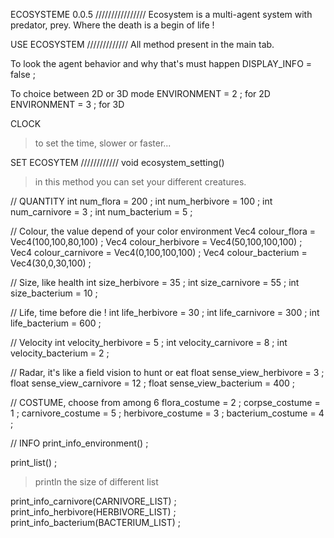 ECOSYSTEME 0.0.5
////////////////
Ecosystem is a multi-agent system with predator, prey. Where the death is a begin of life !


USE ECOSYSTEM
/////////////
All method present in the main tab.

To look the agent behavior and why that's must happen
DISPLAY_INFO = false ; 

To choice between 2D or 3D mode
ENVIRONMENT = 2 ; for 2D
ENVIRONMENT = 3 ; for 3D

CLOCK
> to set the time, slower or faster...







SET ECOSYTEM
////////////
void ecosystem_setting()
> in this method you can set your different creatures.

// QUANTITY
int num_flora = 200 ;
int num_herbivore = 100 ; 
int num_carnivore = 3 ; 
int num_bacterium = 5 ;

// Colour, the value depend of your color environment
Vec4 colour_flora = Vec4(100,100,80,100) ;
Vec4 colour_herbivore = Vec4(50,100,100,100) ;
Vec4 colour_carnivore = Vec4(0,100,100,100)  ; 
Vec4 colour_bacterium = Vec4(30,0,30,100) ;

// Size, like health
int size_herbivore = 35 ;
int size_carnivore = 55 ;
int size_bacterium = 10 ;

// Life, time before die !
int life_herbivore = 30 ;
int life_carnivore = 300 ;
int life_bacterium = 600 ;

// Velocity
int velocity_herbivore = 5 ;
int velocity_carnivore = 8 ;
int velocity_bacterium = 2 ;

// Radar, it's like a field vision to hunt or eat
float sense_view_herbivore = 3 ;
float sense_view_carnivore = 12 ;
float sense_view_bacterium = 400 ;

// COSTUME, choose from among 6
flora_costume = 2 ;
corpse_costume = 1 ;
carnivore_costume = 5 ;
herbivore_costume = 3 ;
bacterium_costume = 4 ;



// INFO
print_info_environment() ;

print_list() ;
> println the size of different list

print_info_carnivore(CARNIVORE_LIST) ;
print_info_herbivore(HERBIVORE_LIST) ;
print_info_bacterium(BACTERIUM_LIST) ;





